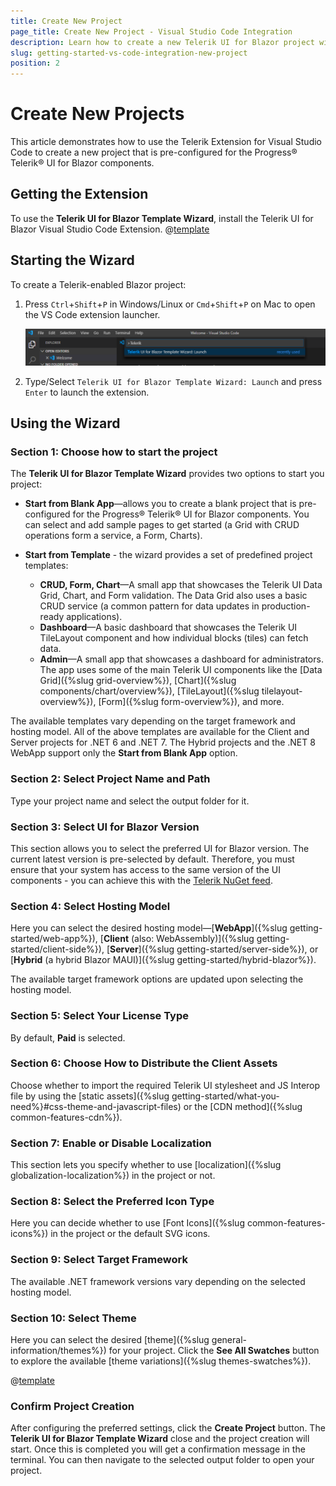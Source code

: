 ```yaml
---
title: Create New Project
page_title: Create New Project - Visual Studio Code Integration
description: Learn how to create a new Telerik UI for Blazor project with our Visual Studio Code Templates.
slug: getting-started-vs-code-integration-new-project
position: 2
---
```



# Create New Projects

This article demonstrates how to use the Telerik Extension for Visual Studio Code to create a new project that is pre-configured for the Progress&reg; Telerik&reg; UI for Blazor components.

## Getting the Extension

To use the **Telerik UI for Blazor Template Wizard**, install the Telerik UI for Blazor Visual Studio Code Extension. @[template](/_contentTemplates/common/general-info.md#vs-code-x-download)

## Starting the Wizard

To create a Telerik-enabled Blazor project:

1. Press `Ctrl`+`Shift`+`P` in Windows/Linux or `Cmd`+`Shift`+`P` on Mac to open the VS Code extension launcher.

    ![launch Telerik Blazor VS Code extension](images/launch-extension.png)

1. Type/Select `Telerik UI for Blazor Template Wizard: Launch` and press `Enter` to launch the extension.

## Using the Wizard

### Section 1: Choose how to start the project

The **Telerik UI for Blazor Template Wizard** provides two options to start you project:

* **Start from Blank App**&mdash;allows you to create a blank project that is pre-configured for the Progress® Telerik® UI for Blazor components. You can select and add sample pages to get started (a Grid with CRUD operations form a service, a Form, Charts).

* **Start from Template** - the wizard provides a set of predefined project templates:
    * **CRUD, Form, Chart**&mdash;A small app that showcases the Telerik UI Data Grid, Chart, and Form validation. The Data Grid also uses a basic CRUD service (a common pattern for data updates in production-ready applications).
    * **Dashboard**&mdash;A basic dashboard that showcases the Telerik UI TileLayout component and how individual blocks (tiles) can fetch data.
    * **Admin**&mdash;A small app that showcases a dashboard for administrators. The app uses some of the main Telerik UI components like the [Data Grid]({%slug grid-overview%}), [Chart]({%slug components/chart/overview%}), [TileLayout]({%slug tilelayout-overview%}), [Form]({%slug form-overview%}), and more.

The available templates vary depending on the target framework and hosting model. All of the above templates are available for the Client and Server projects for .NET 6 and .NET 7. The Hybrid projects and the .NET 8 WebApp support only the **Start from Blank App** option.

### Section 2: Select Project Name and Path

Type your project name and select the output folder for it.

### Section 3: Select UI for Blazor Version

This section allows you to select the preferred UI for Blazor version. The current latest version is pre-selected by default. Therefore, you must ensure that your system has access to the same version of the UI components - you can achieve this with the [Telerik NuGet feed](../../installation/nuget).

### Section 4: Select Hosting Model

Here you can select the desired hosting model&mdash;[**WebApp**]({%slug getting-started/web-app%}), [**Client** (also: WebAssembly)]({%slug getting-started/client-side%}), [**Server**]({%slug getting-started/server-side%}), or [**Hybrid** (a hybrid Blazor MAUI)]({%slug getting-started/hybrid-blazor%}).

The available target framework options are updated upon selecting the hosting model.

### Section 5: Select Your License Type

By default, **Paid** is selected.

### Section 6: Choose How to Distribute the Client Assets

Choose whether to import the required Telerik UI stylesheet and JS Interop file by using the [static assets]({%slug getting-started/what-you-need%}#css-theme-and-javascript-files) or the [CDN method]({%slug common-features-cdn%}).

### Section 7: Enable or Disable Localization

This section lets you specify whether to use [localization]({%slug globalization-localization%}) in the project or not.


### Section 8: Select the Preferred Icon Type

Here you can decide whether to use [Font Icons]({%slug common-features-icons%}) in the project or the default SVG icons.

### Section 9: Select Target Framework

The available .NET framework versions vary depending on the selected hosting model.

### Section 10: Select Theme

Here you can select the desired [theme]({%slug general-information/themes%}) for your project. Click the **See All Swatches** button to explore the available [theme variations]({%slug themes-swatches%}).

@[template](/_contentTemplates/common/general-info.md#vs-code-nuget-note)

### Confirm Project Creation

After configuring the preferred settings, click the **Create Project** button. The **Telerik UI for Blazor Template Wizard** close and the project creation will start. Once this is completed you will get a confirmation message in the terminal. You can then navigate to the selected output folder to open your project.